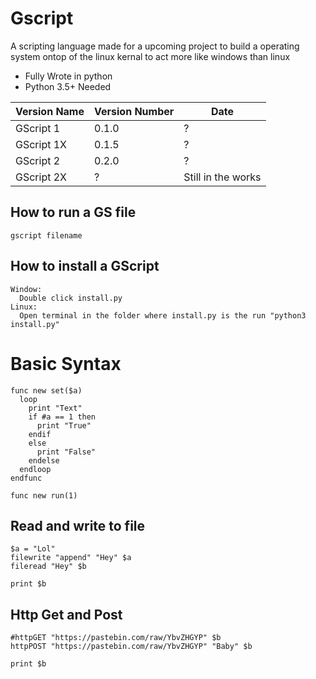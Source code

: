 # Gscript

A scripting language made for a upcoming project to build a operating system ontop of the linux kernal to act more like windows than linux

* Fully Wrote in python
* Python 3.5+ Needed

| Version Name | Version Number | Date |
|----|-----|-------| 
| GScript 1 | 0.1.0 | ? |
| GScript 1X | 0.1.5 | ? |
| GScript 2 | 0.2.0 | ? |
| GScript 2X | ? | Still in the works |

## How to run a GS file
```
gscript filename
```

## How to install a GScript
```
Window:
  Double click install.py
Linux:
  Open terminal in the folder where install.py is the run "python3 install.py"
```

# Basic Syntax

```
func new set($a)
  loop
    print "Text"
    if #a == 1 then
      print "True"
    endif
    else
      print "False"
    endelse
  endloop
endfunc

func new run(1)
```

## Read and write to file

```
$a = "Lol"
filewrite "append" "Hey" $a
fileread "Hey" $b

print $b
```

## Http Get and Post

```
#httpGET "https://pastebin.com/raw/YbvZHGYP" $b
httpPOST "https://pastebin.com/raw/YbvZHGYP" "Baby" $b

print $b
```
